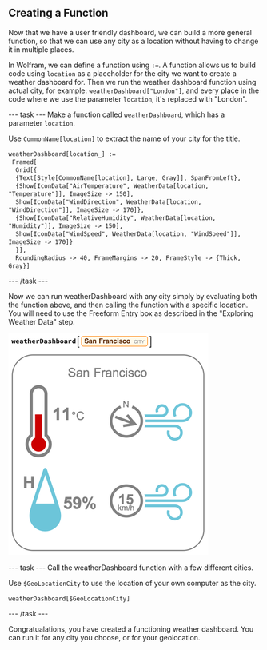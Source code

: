 ## Creating a Function

Now that we have a user friendly dashboard, we can build a more general function, so that we can use any city as a location without having to change it in multiple places.

In Wolfram, we can define a function using `:=`. A function allows us to build code using `location` as a placeholder for the city we want to create a weather dashboard for. Then we run the weather dashboard function using actual city, for example: `weatherDashboard["London"]`, and every place in the code where we use the parameter `location`, it's replaced with "London".

--- task ---
Make a function called `weatherDashboard`, which has a parameter `location`.

Use `CommonName[location]` to extract the name of your city for the title.

```
weatherDashboard[location_] :=
 Framed[
  Grid[{
  {Text[Style[CommonName[location], Large, Gray]], SpanFromLeft},
  {Show[IconData["AirTemperature", WeatherData[location, "Temperature"]], ImageSize -> 150],
  Show[IconData["WindDirection", WeatherData[location, "WindDirection"]], ImageSize -> 170]},
  {Show[IconData["RelativeHumidity", WeatherData[location, "Humidity"]], ImageSize -> 150],
  Show[IconData["WindSpeed", WeatherData[location, "WindSpeed"]], ImageSize -> 170]}
  }],
  RoundingRadius -> 40, FrameMargins -> 20, FrameStyle -> {Thick, Gray}]
  ```

--- /task ---
  
Now we can run weatherDashboard with any city simply by evaluating both the function above, and then calling the function with a specific location. You will need to use the Freeform Entry box as described in the "Exploring Weather Data" step.

![Final Interface](images/SF.png)
  
--- task ---
Call the weatherDashboard function with a few different cities.

Use `$GeoLocationCity` to use the location of your own computer as the city.
  
```
weatherDashboard[$GeoLocationCity]
```
--- /task ---

Congratualations, you have created a functioning weather dashboard. You can run it for any city you choose, or for your geolocation.

